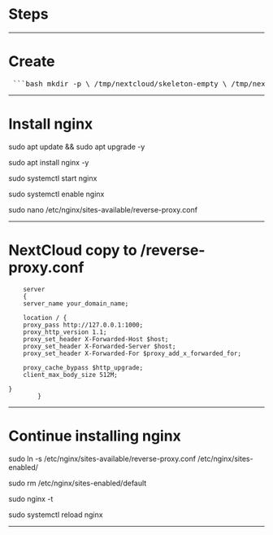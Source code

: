 # Steps

--------------------------------------------------------------------------------------------------------------------------------------------------------------------------------------------------
# Create

<pre> ```bash mkdir -p \ /tmp/nextcloud/skeleton-empty \ /tmp/nextcloud/custom_apps \ /tmp/nextcloud/themes \ /tmp/nextcloud/config \ /tmp/postgres/data \ /tmp/nextcloud/data ``` </pre>



--------------------------------------------------------------------------------------------------------------------------------------------------------------------------------------------------

# Install nginx

sudo apt update && sudo apt upgrade -y

sudo apt install nginx -y

sudo systemctl start nginx

sudo systemctl enable nginx

sudo nano /etc/nginx/sites-available/reverse-proxy.conf


--------------------------------------------------------------------------------------------------------------------------------------------------------------------------------------------------

# NextCloud copy to /reverse-proxy.conf

        server
        { 
        server_name your_domain_name;

        location / {
        proxy_pass http://127.0.0.1:1000;
        proxy_http_version 1.1;
        proxy_set_header X-Forwarded-Host $host;
        proxy_set_header X-Forwarded-Server $host;
        proxy_set_header X-Forwarded-For $proxy_add_x_forwarded_for;

        proxy_cache_bypass $http_upgrade;
        client_max_body_size 512M;
        
    }
            }


--------------------------------------------------------------------------------------------------------------------------------------------------------------------------------------------------

# Continue installing nginx

sudo ln -s /etc/nginx/sites-available/reverse-proxy.conf /etc/nginx/sites-enabled/

sudo rm /etc/nginx/sites-enabled/default 

sudo nginx -t

sudo systemctl reload nginx


--------------------------------------------------------------------------------------------------------------------------------------------------------------------------------------------------
